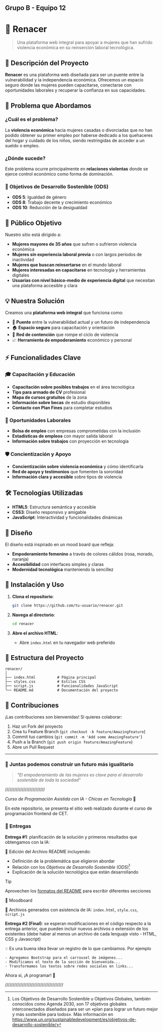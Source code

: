 ## Grupo B - Equipo 12
# 💜 Renacer

> Una plataforma web integral para apoyar a mujeres que han sufrido violencia económica en su reinserción laboral tecnológica.

## 🌟 Descripción del Proyecto

**Renacer** es una plataforma web diseñada para ser un puente entre la vulnerabilidad y la independencia económica. Ofrecemos un espacio seguro donde las mujeres pueden capacitarse, conectarse con oportunidades laborales y recuperar la confianza en sus capacidades.

## 🚨 Problema que Abordamos

### ¿Cuál es el problema?
La **violencia económica** hacia mujeres casadas o divorciadas que no han podido obtener su primer empleo por haberse dedicado a los quehaceres del hogar y cuidado de los niños, siendo restringidas de acceder a un sueldo o empleo.

### ¿Dónde sucede?
Este problema ocurre principalmente en **relaciones violentas** donde se ejerce control económico como forma de dominación.

### 🎯 Objetivos de Desarrollo Sostenible (ODS)
- **ODS 5**: Igualdad de género
- **ODS 8**: Trabajo decente y crecimiento económico
- **ODS 10**: Reducción de la desigualdad

## 👥 Público Objetivo

Nuestro sitio está dirigido a:

- **Mujeres mayores de 35 años** que sufren o sufrieron violencia económica
- **Mujeres sin experiencia laboral previa** o con largos períodos de inactividad
- **Mujeres que buscan reinsertarse** en el mundo laboral
- **Mujeres interesadas en capacitarse** en tecnología y herramientas digitales
- **Usuarias con nivel básico-medio de experiencia digital** que necesitan una plataforma accesible y clara

## 💡 Nuestra Solución

Creamos una **plataforma web integral** que funciona como:
- 🔗 **Puente** entre la vulnerabilidad actual y un futuro de independencia
- 🏠 **Espacio seguro** para capacitación y orientación
- 🤝 **Red de contención** que rompe el ciclo de violencia
- 📈 **Herramienta de empoderamiento** económico y personal

## ⚡ Funcionalidades Clave

### 🎓 Capacitación y Educación
- **Capacitación sobre posibles trabajos** en el área tecnológica
- **Tips para armado de CV** profesional
- **Mapa de cursos gratuitos** de la zona
- **Información sobre becas** de estudio disponibles
- **Contacto con Plan Fines** para completar estudios

### 💼 Oportunidades Laborales
- **Bolsa de empleo** con empresas comprometidas con la inclusión
- **Estadísticas de empleos** con mayor salida laboral
- **Información sobre trabajos** con proyección en tecnología

### 🛡️ Concientización y Apoyo
- **Concientización sobre violencia económica** y cómo identificarla
- **Red de apoyo y testimonios** que fomenten la sororidad
- **Información clara y accesible** sobre tipos de violencia

## 🛠️ Tecnologías Utilizadas

- **HTML5**: Estructura semántica y accesible
- **CSS3**: Diseño responsivo y amigable
- **JavaScript**: Interactividad y funcionalidades dinámicas

## 🎨 Diseño

El diseño está inspirado en un mood board que refleja:
- **Empoderamiento femenino** a través de colores cálidos (rosa, morado, naranja)
- **Accesibilidad** con interfaces simples y claras
- **Modernidad tecnológica** manteniendo la sencillez

## 🚀 Instalación y Uso

1. **Clona el repositorio**:
   ```bash
   git clone https://github.com/tu-usuario/renacer.git
   ```

2. **Navega al directorio**:
   ```bash
   cd renacer
   ```

3. **Abre el archivo HTML**:
   - Abre `index.html` en tu navegador web preferido

## 📁 Estructura del Proyecto

```
renacer/
│
├── index.html          # Página principal
├── styles.css          # Estilos CSS
├── script.js           # Funcionalidades JavaScript
└── README.md           # Documentación del proyecto
```

## 🤝 Contribuciones

¡Las contribuciones son bienvenidas! Si quieres colaborar:

1. Haz un Fork del proyecto
2. Crea tu Feature Branch (`git checkout -b feature/AmazingFeature`)
3. Commit tus cambios (`git commit -m 'Add some AmazingFeature'`)
4. Push a la Branch (`git push origin feature/AmazingFeature`)
5. Abre un Pull Request
   
---

### 💪 Juntas podemos construir un futuro más igualitario

> *"El empoderamiento de las mujeres es clave para el desarrollo sostenible de toda la sociedad"*

//////////////////////////

_Curso de Programación Asistida con IA - Chicas en Tecnología_ 🚀

En este repositorio, se presenta el sitio web realizado durante el curso de programación frontend de CET.

### 📄 Entregas
**Entrega #1**: planificación de la solución y primeros resultados que obtengamos con la IA:

📝 Edición del Archivo README incluyendo:
- Definición de la problemática que eligieron abordar
- Relación con los *Objetivos de Desarrollo Sostenible (ODS)*[^1]
- Explicación de la solución tecnológica que están desarrollando
> [!TIP]
> Aprovechen los [formatos del README](https://docs.github.com/es/get-started/writing-on-github/getting-started-with-writing-and-formatting-on-github/basic-writing-and-formatting-syntax) para escribir diferentes secciones

🎨 Moodboard

🧩 Archivos generados con asistencia de IA: ```index.html```, ```style.css```, ```script.js```


**Entrega #2 (Final)**: se esperan modificaciones en el código respecto a la entrega anterior, que pueden incluir nuevos archivos o extensión de los existentes (debe haber al menos un archivo de cada lenguaje visto - HTML, CSS y Javascript)

💡 Es una buena idea llevar un registro de lo que cambiamos. Por ejemplo
```
- Agregamos Bootstrap para el carrousel de imágenes...
- Modificamos el texto de la sección de bienvenida...
- Transformamos los textos sobre redes sociales en links...
```

Ahora si, ¡A programar! 🚀


[^1]: Los Objetivos de Desarrollo Sostenible u Objetivos Globales, también conocidos como Agenda 2030, son 17 objetivos globales interconectados diseñados para ser un «plan para lograr un futuro mejor y más sostenible para todos». Más información en https://www.un.org/sustainabledevelopment/es/objetivos-de-desarrollo-sostenible/

//////////////////////////////////////



